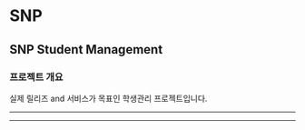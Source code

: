 <h1>SNP</h1>
<h2>SNP Student Management</h2>

<h3>프로젝트 개요</h3>
<div>실제 릴리즈 and 서비스가 목표인 학생관리 프로젝트입니다.</div>

---

<a href=“https://languid-throat-6e5.notion.site/SNP-70-004e4072cd504a79b9a7ea4a5ccdbbb4”>

---
